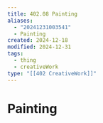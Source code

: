 ```yaml
---
title: 402.08 Painting
aliases:
  - "20241231003541"
  - Painting
created: 2024-12-18
modified: 2024-12-31
tags:
  - thing
  - creativeWork
type: "[[402 CreativeWork]]"
---
```

# Painting
